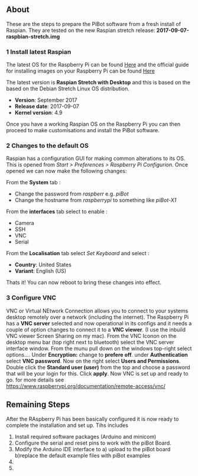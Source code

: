 ## About 
These are the steps to prepare the PiBot software from a fresh install of Raspian. They are tested on the new Raspian stretch release: **2017-09-07-raspbian-stretch.img**


### 1 Install latest Raspian

The latest OS for the Raspberry Pi can be found [Here](https://www.raspberrypi.org/downloads/raspbian/) and the official guide for installing images on your Raspberry Pi can be found [Here](https://www.raspberrypi.org/documentation/installation/installing-images/)

The latest version is **Raspian Stretch with Desktop** and this is based on the based on the Debian Stretch Linux OS distribution. 

- **Version**: September 2017
- **Release date**: 2017-09-07
- **Kernel version**: 4.9

Once you have a working Raspian OS on the Raspberry Pi you can then proceed to make customisations and install the PiBot software. 


### 2 Changes to the default OS 
Raspian has a configuration GUI for making common alterations to its OS.  This is opened from  *Start > Preferences > Raspberry Pi Configurion*.
Once opened we can now make the following changes: 

From the **System** tab :
- Change the password from *raspberr* e.g. *piBot*
- Change the hostname from *raspberrypi* to something like *piBot-X1*

From the **interfaces** tab select to enable :
- Camera
- SSH
- VNC
- Serial 

From the **Localisation** tab select *Set Keyboard* and select :
- **Country**: United States
- **Variant**: English (US)

Thats it! You can now reboot to bring these changes into effect.

### 3 Configure VNC
VNC or Virtual NEtwork Connection allows you to connect to your systems desktop remotely over a network (including the internet).  The Raspberry Pi has a **VNC server** selected and now operational in its configs and it needs a couple of option changes to connect it to a **VNC viewer**.  (I use the inbuild VNC viewer Screen Sharing on my mac).  From the VNC Iconon on the desktop menu bar (top right next to bluetooth) select the VNC server interface window. From the munu pull down on the windows top-right select options.... Under **Encryption:** change to **prefere off**. under **Authentication** select **VNC password**.  Now on the right select **Users and Permissions**.  Double click the **Standard user (user)** from the top and choose a password that will be your login for this.  Click **apply**.  Now VNC is set up and ready to go. 
for more details see https://www.raspberrypi.org/documentation/remote-access/vnc/

## Remaining Steps
After the RAspberry Pi has been basically configured it is now ready to complete the installation and set up. Tihs includes 
1. Install required software packages (Arduino and minicom)
2. Configure the serial and reset pins to work with the piBot Board. 
3. Modify the Arduino IDE interface to a) upload to the piBot board b)replace the default example files with piBot examples
4.
5.







